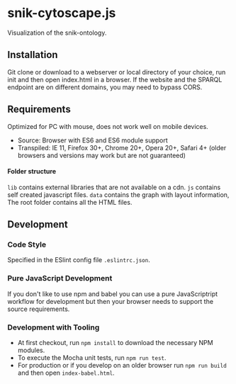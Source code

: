 # snik-cytoscape.js
Visualization of the snik-ontology.

## Installation
Git clone or download to a webserver or local directory of your choice, run init and then open index.html in a browser.
If the website and the SPARQL endpoint are on different domains, you may need to bypass CORS.

## Requirements
Optimized for PC with mouse, does not work well on mobile devices.

* Source: Browser with ES6 and ES6 module support
* Transpiled: IE 11, Firefox 30+, Chrome 20+, Opera 20+, Safari 4+ (older browsers and versions may work but are not guaranteed)

#### Folder structure
`lib` contains external libraries that are not available on a cdn. `js` contains self created javascript files. `data` contains the graph with layout information,
The root folder contains all the HTML files.

## Development

### Code Style
Specified in the ESlint config file `.eslintrc.json`.

### Pure JavaScript Development
If you don't like to use npm and babel you can use a pure JavaScriptript workflow for development but then your browser needs to support the source requirements.

### Development with Tooling

* At first checkout, run `npm install` to download the necessary NPM modules.
* To execute the Mocha unit tests, run `npm run test`.
* For production or if you develop on an older browser run `npm run build` and then open `index-babel.html`.
